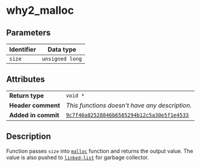 <!--
This is part of WHY2
Copyright (C) 2022 Václav Šmejkal

This program is free software: you can redistribute it and/or modify
it under the terms of the GNU General Public License as published by
the Free Software Foundation, either version 3 of the License, or
(at your option) any later version.

This program is distributed in the hope that it will be useful,
but WITHOUT ANY WARRANTY; without even the implied warranty of
MERCHANTABILITY or FITNESS FOR A PARTICULAR PURPOSE.  See the
GNU General Public License for more details.

You should have received a copy of the GNU General Public License
along with this program.  If not, see <https://www.gnu.org/licenses/>.
-->

# why2_malloc

## Parameters

| Identifier | Data type       |
| ---------- | --------------- |
| `size`     | `unsigned long` |

## Attributes

|                     |                                                |
| ------------------  | ---------------------------------------------- |
| **Return type**     | `void *`                                       |
| **Header comment**  | *This functions doesn't have any description.* |
| **Added in commit** | [`9c7f40a82528846b6585294b12c5a30e5f1e4533`](https://github.com/ENGO150/WHY2/commit/9c7f40a82528846b6585294b12c5a30e5f1e4533) |

## Description

Function passes `size` into [`malloc`](https://linux.die.net/man/3/malloc) function and returns the output value. The value is also pushed to [`linked-list`](../../../../types/core/llist/why2_list_t) for garbage collector.